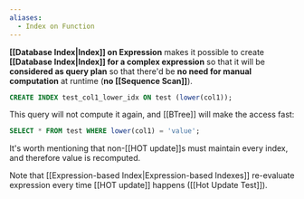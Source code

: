 ```yaml
---
aliases:
  - Index on Function
---
```

**[[Database Index|Index]] on Expression** makes it possible to create **[[Database Index|Index]] for a complex expression** so that it will be **considered as query plan** so that there'd be **no need for manual computation** at runtime (**no [[Sequence Scan]]**).

```sql
CREATE INDEX test_col1_lower_idx ON test (lower(col1));
```

This query will not compute it again, and [[BTree]] will make the access fast:
```sql
SELECT * FROM test WHERE lower(col1) = 'value';
```

It's worth mentioning that non-[[HOT update]]s must maintain every index, and therefore value is recomputed.

Note that [[Expression-based Index|Expression-based Indexes]] re-evaluate expression every time [[HOT update]] happens ([[Hot Update Test]]).